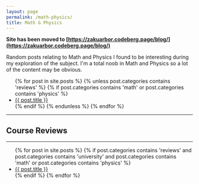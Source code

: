```yaml
---
layout: page
permalink: /math-physics/
title: Math & Physics
---
```


**Site has been moved to [https://zakuarbor.codeberg.page/blog/](https://zakuarbor.codeberg.page/blog/)**

Random posts relating to Math and Physics I found to be interesting during my 
exploration of the subject. I'm a total noob in Math and Physics so a lot of 
the content may be obvious.

<ul>
{% for post in site.posts %}
{% unless post.categories contains 'reviews' %}
{% if post.categories contains 'math' or post.categories contains 'physics' %}
<li><a href = '..{{post.url}}'>{{ post.title }}</a></li>
{% endif %}
{% endunless %}
{% endfor %}
</ul>

---

## Course Reviews                                                               
                                                                                
---                                                                             
                                                                                
<ul>                                                                            
{% for post in site.posts %}                                                    
{% if post.categories contains 'reviews' and post.categories contains 'university' and post.categories contains 'math' or post.categories contains 'physics' %}
<li><a href = '..{{post.url}}'>{{ post.title }}</a></li>                        
{% endif %}                                                                     
{% endfor %}                                                                    
</ul>       
